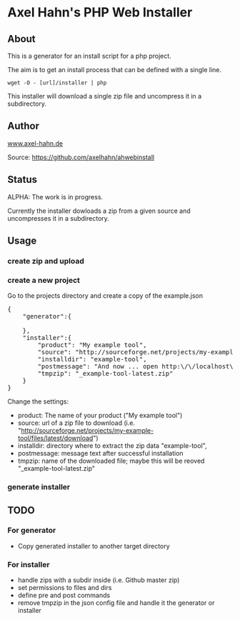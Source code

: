 
# Axel Hahn's PHP Web Installer

## About

This is a generator for an install script for a php project.

The aim is to get an install process that can be defined with a single line.

    wget -O - [url]/installer | php

This installer will download a single zip file and uncompress it in a
subdirectory.

## Author

www.axel-hahn.de

Source: https://github.com/axelhahn/ahwebinstall


## Status

ALPHA: The work is in progress.

Currently the installer dowloads a zip from a given source and uncompresses
it in a subdirectory.

## Usage

### create zip and upload


### create a new project

Go to the projects directory and create a copy of the example.json

<pre>
{
    "generator":{
        
    },
    "installer":{
        "product": "My example tool",
        "source": "http://sourceforge.net/projects/my-example-tool/files/latest/download",
        "installdir": "example-tool",
        "postmessage": "And now ... open http:\/\/localhost\/example-tool\/ in your webbrowser ...",
        "tmpzip": "_example-tool-latest.zip"
    }
}
</pre>

Change the settings:

* product: The name of your product ("My example tool")
* source: url of a zip file to download (i.e. "http://sourceforge.net/projects/my-example-tool/files/latest/download")
* installdir: directory where to extract the zip data "example-tool",
* postmessage: message text after successful installation
* tmpzip: name of the downloaded file; maybe this will be reoved "_example-tool-latest.zip"

### generate installer

## TODO

### For generator

* Copy generated installer to another target directory


### For installer

* handle zips with a subdir inside (i.e. Github master zip)
* set permissions to files and dirs
* define pre and post commands
* remove tmpzip in the json config file and handle it the generator or installer

<!--

## IDEAS:

### For generator

* set a source dir to zip + upload 
* Copy generated installer to another target directory

Remark:

An upload to anywhere will be really tricky: ftp/ ssh/ http post/ s3 and handle 
all authentication types ... maybe not.
-->